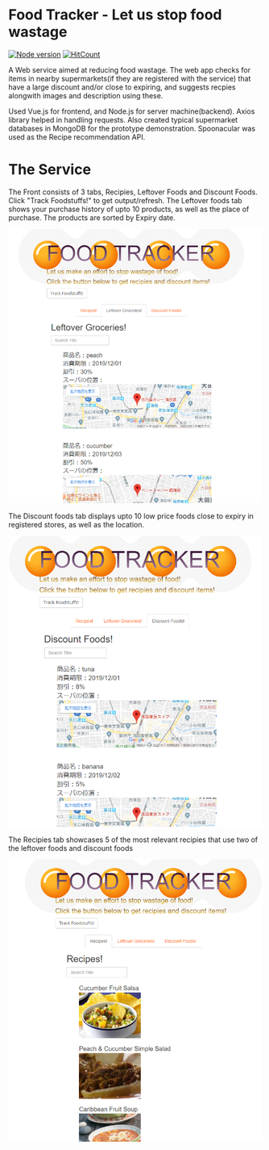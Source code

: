 # Food Tracker - Let us stop food wastage
[![Node version](https://img.shields.io/node/v/[NPM-MODULE-NAME].svg?style=flat)](http://nodejs.org/download/)
[![HitCount](http://hits.dwyl.com/parthnan/FoodTracker.svg)](http://hits.dwyl.com/parthnan/FoodTracker)

A Web service aimed at reducing food wastage. The web app checks for items in nearby supermarkets(if they are registered with the service) that have a large discount and/or close to expiring, and suggests recpies alongwith images and description using these.

 Used Vue.js for frontend, and Node.js for server machine(backend). Axios library helped in handling requests.
Also created typical supermarket databases in MongoDB for the prototype demonstration.
Spoonacular was used as the Recipe recommendation API.

# The Service
The Front consists of 3 tabs, Recipies, Leftover Foods and Discount Foods. Click "Track Foodstuffs!" to get output/refresh.
The Leftover foods tab shows your purchase history of upto 10 products, as well as the place of purchase. The products are sorted by Expiry date.

![alt text](https://raw.githubusercontent.com/parthnan/FoodTracker/master/leftover.png)


The Discount foods tab displays upto 10 low price foods close to expiry in registered stores, as well as the location.

![alt text](https://raw.githubusercontent.com/parthnan/FoodTracker/master/discount.png)


The Recipies tab showcases 5 of the most relevant recipies that use two of the leftover foods and discount foods

![alt text](https://raw.githubusercontent.com/parthnan/FoodTracker/master/recipies.png)

